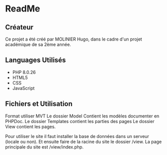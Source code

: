 
# ReadMe
## Créateur
Ce projet a été créé par MOLINIER Hugo, dans le cadre d'un projet académique de sa 2ème année.

## Languages Utilisés
- PHP 8.0.26
- HTML5
- CSS
- JavaScript
  
## Fichiers et Utilisation
Format utiliser MVT
Le dossier Model Contient les modèles documenter en PHPDoc.
Le dossier Templates contient les parties des pages
Le dossier View contient les pages.

Pour utiliser le site il faut installer la base de données dans un serveur (locale ou non). Et ensuite faire de la racine du site le dossier /view.
La page principale du site est /view/index.php.
